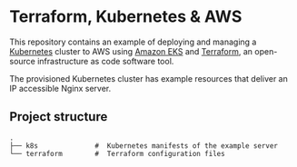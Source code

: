 # Terraform, Kubernetes & AWS

This repository contains an example of deploying and managing a [Kubernetes](https://kubernetes.io/) cluster to AWS using [Amazon EKS](https://aws.amazon.com/eks) and [Terraform](https://www.terraform.io/), an open-source infrastructure as code software tool. 

The provisioned Kubernetes cluster has example resources that deliver an IP accessible Nginx server.

## Project structure
    .
    ├── k8s              #  Kubernetes manifests of the example server
    └── terraform        #  Terraform configuration files
